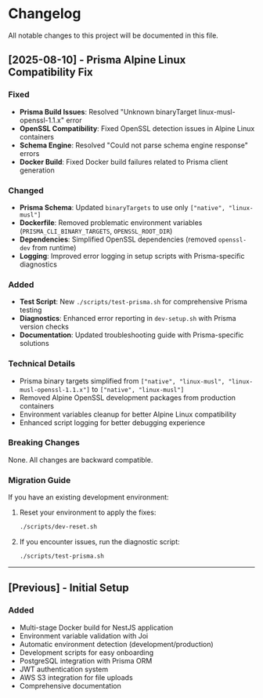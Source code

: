 # Changelog

All notable changes to this project will be documented in this file.

## [2025-08-10] - Prisma Alpine Linux Compatibility Fix

### Fixed

- **Prisma Build Issues**: Resolved "Unknown binaryTarget linux-musl-openssl-1.1.x" error
- **OpenSSL Compatibility**: Fixed OpenSSL detection issues in Alpine Linux containers
- **Schema Engine**: Resolved "Could not parse schema engine response" errors
- **Docker Build**: Fixed Docker build failures related to Prisma client generation

### Changed

- **Prisma Schema**: Updated `binaryTargets` to use only `["native", "linux-musl"]`
- **Dockerfile**: Removed problematic environment variables (`PRISMA_CLI_BINARY_TARGETS`, `OPENSSL_ROOT_DIR`)
- **Dependencies**: Simplified OpenSSL dependencies (removed `openssl-dev` from runtime)
- **Logging**: Improved error logging in setup scripts with Prisma-specific diagnostics

### Added

- **Test Script**: New `./scripts/test-prisma.sh` for comprehensive Prisma testing
- **Diagnostics**: Enhanced error reporting in `dev-setup.sh` with Prisma version checks
- **Documentation**: Updated troubleshooting guide with Prisma-specific solutions

### Technical Details

- Prisma binary targets simplified from `["native", "linux-musl", "linux-musl-openssl-1.1.x"]` to `["native", "linux-musl"]`
- Removed Alpine OpenSSL development packages from production containers
- Environment variables cleanup for better Alpine Linux compatibility
- Enhanced script logging for better debugging experience

### Breaking Changes

None. All changes are backward compatible.

### Migration Guide

If you have an existing development environment:

1. Reset your environment to apply the fixes:

   ```bash
   ./scripts/dev-reset.sh
   ```

2. If you encounter issues, run the diagnostic script:
   ```bash
   ./scripts/test-prisma.sh
   ```

---

## [Previous] - Initial Setup

### Added

- Multi-stage Docker build for NestJS application
- Environment variable validation with Joi
- Automatic environment detection (development/production)
- Development scripts for easy onboarding
- PostgreSQL integration with Prisma ORM
- JWT authentication system
- AWS S3 integration for file uploads
- Comprehensive documentation
